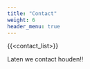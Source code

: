 ```yaml
---
title: "Contact"
weight: 6
header_menu: true
---
```


{{<contact_list>}}

Laten we contact houden!!
